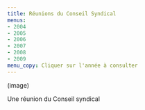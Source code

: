 ```yaml
---
title: Réunions du Conseil Syndical
menus:
- 2004
- 2005
- 2006
- 2007
- 2008
- 2009
menu_copy: Cliquer sur l'année à consulter
---
```


(image)

Une réunion du Conseil syndical
